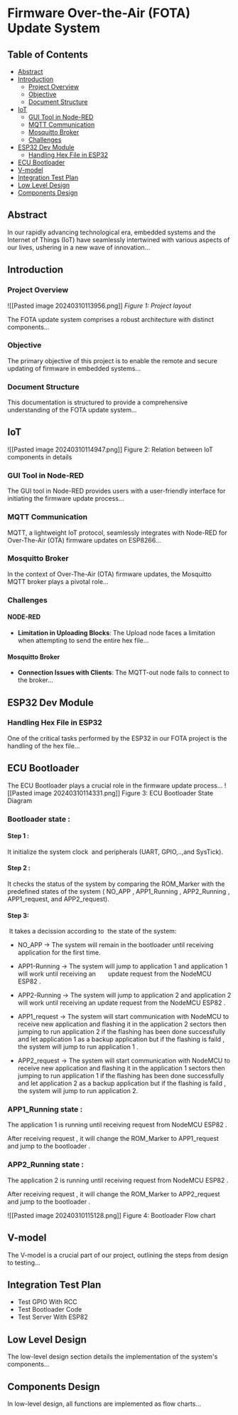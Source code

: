 # Firmware Over-the-Air (FOTA) Update System

## Table of Contents
- [Abstract](#abstract)
- [Introduction](#introduction)
  - [Project Overview](#project-overview)
  - [Objective](#objective)
  - [Document Structure](#document-structure)
- [IoT](#iot)
  - [GUI Tool in Node-RED](#gui-tool-in-node-red)
  - [MQTT Communication](#mqtt-communication)
  - [Mosquitto Broker](#mosquitto-broker)
  - [Challenges](#challenges)
- [ESP32 Dev Module](#esp32-dev-module)
  - [Handling Hex File in ESP32](#handling-hex-file-in-esp32)
- [ECU Bootloader](#ecu-bootloader)
- [V-model](#v-model)
- [Integration Test Plan](#integration-test-plan)
- [Low Level Design](#low-level-design)
- [Components Design](#components-design)

## Abstract

In our rapidly advancing technological era, embedded systems and the Internet of Things (IoT) have seamlessly intertwined with various aspects of our lives, ushering in a new wave of innovation...

## Introduction

### Project Overview

  ![[Pasted image 20240310113956.png]]
*Figure 1: Project layout*  

The FOTA update system comprises a robust architecture with distinct components...

### Objective

The primary objective of this project is to enable the remote and secure updating of firmware in embedded systems...

### Document Structure

This documentation is structured to provide a comprehensive understanding of the FOTA update system...

## IoT
![[Pasted image 20240310114947.png]]
Figure 2: Relation between IoT components in details
### GUI Tool in Node-RED

The GUI tool in Node-RED provides users with a user-friendly interface for initiating the firmware update process...

### MQTT Communication

MQTT, a lightweight IoT protocol, seamlessly integrates with Node-RED for Over-The-Air (OTA) firmware updates on ESP8266...

### Mosquitto Broker

In the context of Over-The-Air (OTA) firmware updates, the Mosquitto MQTT broker plays a pivotal role...

### Challenges

#### NODE-RED

- **Limitation in Uploading Blocks**: The Upload node faces a limitation when attempting to send the entire hex file...

#### Mosquitto Broker

- **Connection Issues with Clients**: The MQTT-out node fails to connect to the broker...

## ESP32 Dev Module

### Handling Hex File in ESP32

One of the critical tasks performed by the ESP32 in our FOTA project is the handling of the hex file...

## ECU Bootloader

The ECU Bootloader plays a crucial role in the firmware update process...
![[Pasted image 20240310114331.png]]
Figure 3: ECU Bootloader State Diagram

### Bootloader state :

#### Step 1 :
It initialize the system clock  and peripherals (UART, GPIO,..,and SysTick).

#### Step 2 :
It checks the status of the system by comparing the ROM_Marker with the predefined states of the system ( NO_APP , APP1_Running , APP2_Running , APP1_request, and APP2_request).

#### Step 3:
 It takes a decission according to  the state of the system:

* NO_APP → The system will remain in the bootloader until receiving application for the first time.

* APP1-Running → The system will jump to application 1 and application 1 will work until receiving an       update request from the NodeMCU ESP82 .

* APP2-Running → The system will jump to application 2 and application 2 will work until receiving an update request from the NodeMCU ESP82 .

* APP1_request → The system will start communication with NodeMCU to receive new application and flashing it in the application 2 sectors then jumping to run application 2 if the flashing has been done successfully and let application 1 as a backup application but if the flashing is faild , the system will jump to run application 1 .

* APP2_request → The system will start communication with NodeMCU to receive new application and flashing it in the application 1 sectors then jumping to run application 1 if the flashing has been done successfully and let application 2 as a backup application but if the flashing is faild , the system will jump to run application 2.

### APP1_Running state :

The application 1 is running until receiving request from NodeMCU ESP82 .

After receiving request , it will change the ROM_Marker to APP1_request and jump to the bootloader .

### APP2_Running state :

The application 2 is running until receiving request from NodeMCU ESP82 .

After receiving request , it will change the ROM_Marker to APP2_request and jump to the bootloader .

![[Pasted image 20240310115128.png]]
Figure 4: Bootloader Flow chart

## V-model

The V-model is a crucial part of our project, outlining the steps from design to testing...

## Integration Test Plan

- Test GPIO With RCC
- Test Bootloader Code
- Test Server With ESP82

## Low Level Design

The low-level design section details the implementation of the system's components...

## Components Design

In low-level design, all functions are implemented as flow charts...


